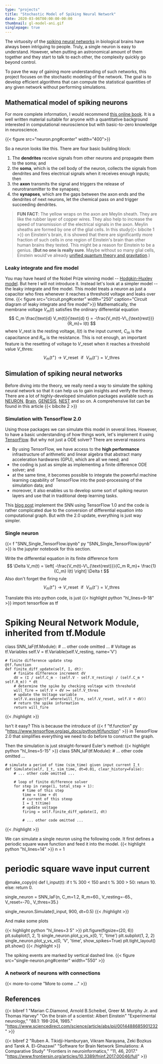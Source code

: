 ```yaml
---
type: "projects"
title: "Stochastic Model of Spiking Neural Network"
date: 2020-03-06T00:00:00-00:00
thumbnail: gl-model-ani.gif
singlepage: true
---
```


The virtuosity of the [spiking neural networks](https://en.wikipedia.org/wiki/Spiking_neural_network) in biological brains have always been intriguing to people. Truly, a single neuron is easy to understand. However, when putting an astronomical amount of them together and they start to talk to each other, the complexity quickly go beyond control.

To pave the way of gaining more understanding of such networks, this project focuses on the stochastic modeling of the network. The goal is to develop efficient algorithms that can compute the statistical quantities of any given network without performing simulations.

<!--more--> 

## Mathematical model of spiking neurons
For more complete information, I would recommend [this online book](https://neuronaldynamics.epfl.ch/online/index.html). It is a well written material suitable for anyone with a quantitative background interested in computational neuroscience but with basic-to-zero knowledge in neuroscience.

{{< figure src="neuron.png#center" width="400">}}

So a neuron looks like this. There are four basic building block: 

1. The **dendrites** receive signals from other neurons and propagate them to the soma; and
2. the **soma**, which is the cell body of the neuron, collects the signals from dendrites and fires electrical signals when it receives enough inputs; then
3. the **axon** transmits the signal and triggers the release of neurotransmitter to the synapses;
4. the **synapses**, which are the gaps between the axon ends and the dendrites of next neurons, let the chemical pass on and trigger succeeding dendrites.

> **FUN FACT**: The yellow wraps on the axon are Meylin sheath. They are like the rubber layer of copper wires. They also help to increase the speed of transmission of the electrical signals in the axon. Meylin sheaths are formed by one of the glial cells. In this study{{< bibcite 1 >}} on Einstein's brain, it is showed that there are significantly more fraction of such cells in one region of Einstein's brain than other human brains they tested. This might be a reason for Einstein to be a genius. (**But no one is really sure**. Maybe without so many glial cells, Einstein would've already [unified quantum theory and gravitation](https://www.livescience.com/58861-unified-field-theory.html).)


### Leaky integrate and fire model
You may have heard of the Nobel Prize winning model -- [Hodgkin-Huxley model](https://en.wikipedia.org/wiki/Hodgkin%E2%80%93Huxley_model). But here I will not introduce it. Instead let's look at a simpler model -- the leaky integrate and fire model. This model treats a neuron as just a capacitor who fires whenever it reaches a threshold voltage and leaks over time.
{{< figure src="circuit.png#center" width="250" caption="Circuit diagram of leaky integrate and fire model">}}
Mathematically, the membrane voltage $V_m(t)$ satisfies the ordinary differential equation
$$
C_m \frac{\text{d} V_m(t)}{\text{d} t} = -\frac{V_m(t)-V\_{\text{rest}}}{R_m}+ I(t) 
$$
where $V\_{\text{rest}}$ is the resting voltage, $I(t)$ is the input current, $C_m$ is the capacitance and $R_m$ is the resistance.
This is not enough, an important feature is the resetting of voltage to $V\_{\text{reset}}$ when it reaches a threshold value $V\_{\text{thres}}$:
$$
V_m(t^+) \rightarrow V\_{\text{reset}}\,\, \text{ if } \,\, V_m(t^-) = V\_{\text{thres}}
$$



## Simulation of spiking neural networks
Before diving into the theory, we really need a way to simulate the spiking neural network so that it can help us to gain insights and verify the theory. There are a lot of highly-developed simulation packages available such as [NEURON](https://neuron.yale.edu/neuron/), [Brain](https://briansimulator.org/), [GENESIS](http://genesis-sim.org/), [NEST](https://www.nest-simulator.org/) and so on. A comprehensive list can be found in this article {{< bibcite 2 >}} 

### Simulation with TensorFlow 2.0
Using those packages we can simulate this model in several lines. However, to have a basic understanding of how things work, let's implement it using [TensorFlow](https://www.tensorflow.org/). But why not just a ODE solver? There are several reasons

- By using TensorFlow, we have access to the **high performance** infrastructure of arithmetic and linear algebra that abstract many acceleration hardwares (GPU), which are all we need; and
- the coding is just as simple as implementing a finite difference ODE solver; and
- at the same time, it becomes possible to integrate the powerful machine learning capability of TensorFlow into the post-processing of the simulation data; and
- moreover, it also enables us to develop some sort of spiking neuron layers and use that in traditional deep learning tasks.

This [blog post](http://www.kaizou.org/2018/07/simulating-spiking-neurons-with-tensorflow.html) implement the SNN using TensorFlow 1.0 and the code is rather complicated due to the conversion of differential equation into computational graph. But with the 2.0 update, everything is just way simpler.

### Single neuron
{{< f "SNN_Single_TensorFlow.ipynb" py "SNN_Single_TensorFlow.ipynb" >}} is the jupyter notebook for this section.

Write the differential equation in its finite difference form
$$
 \Delta V_m(t) = \left[ -\frac{V_m(t)-V\_{\text{rest}}}{C_m R_m}+ \frac{1}{C_m} I(t) \right] \Delta t
$$
Also don't forget the firing rule
$$
V_m(t^+) \rightarrow V\_{\text{reset}}\,\, \text{ if } \,\, V_m(t^-) = V\_{\text{thres}}
$$

Translate this into python code, is just
{{< highlight python "hl_lines=9-18" >}}
import tensorflow as tf
# Spiking Neural Network Module, inherited from tf.Module
class SNN_IaF(tf.Module):
    # ... other code omitted ...
    # Voltage as tf.Variables
    self.V = tf.Variable(self.V_resting, name='V')

    # finite difference update step
    @tf.function
    def finite_diff_update(self, I, dt):
        # finiate difference increment dV
        dV = (I / self.C_m - (self.V - self.V_resting) / (self.C_m * self.R_m)) * dt
        # determine the spike by checking voltage with threshold
        will_fire = self.V + dV >= self.V_thres
        # update the Voltage variable
        self.V.assign(tf.where(will_fire, self.V_reset, self.V + dV))
        # return the spike information
        return will_fire
{{< /highlight >}}

Isn't it easy? This is because the introduce of {{< f "tf.function" py "https://www.tensorflow.org/api_docs/python/tf/function" >}} in TensorFlow 2.0 that simplifies everything we need to do before to construct the graph.

Then the simulation is just straight-forward Euler's method:
{{< highlight python "hl_lines=5-15" >}}
class SNN_IaF(tf.Module):
    # ... other code omitted ...
    
    # simulate a period of time (sim_time) given input current I_t
    def Simulate(self, I_t, sim_time, dt=0.01, clear_history=False):
        # ... other code omitted ...

        # loop of finite difference solver
        for step in range(1, total_step + 1):
            # time of this step 
            time = time + dt
            # current of this steop
            I = I_t(time)
            # update voltage
            firing = self.finite_diff_update(I, dt)

            # ... other code omitted ...
{{< /highlight >}}

We can simulate a single neuron using the following code. It first defines a periodic square wave function and feed it into the model.
{{< highlight python "hl_lines=14" >}}
n = 1
# periodic square wave input current
@make_copy(n)
def I_input(t):
    if t % 300 < 150 and t % 300 > 50:
        return 10.
    else:
        return 0.

single_neuron = SNN_IaF(n, 
                        C_m=1.2, R_m=60., 
                        V_resting=-65., V_reset=-70., V_thres=35.)    

single_neuron.Simulate(I_input, 900, dt=0.5)
{{< /highlight >}}

And make some plots

{{< highlight python "hl_lines=3 5" >}}
plt.figure(figsize=(20, 6))
plt.subplot(1, 2, 1)
single_neuron.plot_y_vs_x(0, 'I', 'time')
plt.subplot(1, 2, 2)
single_neuron.plot_y_vs_x(0, 'V', 'time', show_spikes=True)
plt.tight_layout()
plt.show()
{{< /highlight >}}

The spiking events are marked by vertical dashed line.
{{< figure src="single-neuron.png#center" width="550" >}}

### A network of neurons with connections

{{< more-to-come "More to come ..." >}}

## References

{{< bibref 1 "Marian C.Diamond, Arnold B.Scheibel, Greer M. Murphy Jr. and Thomas Harvey" "On the brain of a scientist: Albert Einstein" "Experimental neurology," "88.1: 198-204, 1985." "https://www.sciencedirect.com/science/article/abs/pii/0014488685901232" >}}

{{< bibref 2 "Ruben A. Tikidji-Hamburyan, Vikram Narayana, Zeki Bozkus and Tarek A. El-Ghazawi" "Software for Brain Network Simulations: A Comparative Study" "Frontiers in neuroinformatics," "11, 46, 2017." "https://www.frontiersin.org/articles/10.3389/fninf.2017.00046/full" >}}
